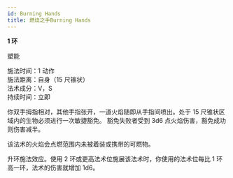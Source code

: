 ```yaml
---
id: Burning Hands
title: 燃烧之手Burning Hands
---
```


**1 环**

塑能

施法时间：1 动作  
施法距离：自身（15 尺锥状）  
法术成分：V，S  
持续时间：立即

你双手拇指相对，其他手指张开，一道火焰随即从手指间喷出。处于 15 尺锥状区域内的生物必须进行一次敏捷豁免。
豁免失败者受到 3d6 点火焰伤害，豁免成功则伤害减半。

该法术的火焰会点燃范围内未被着装或携带的可燃物。

升环施法效应。使用 2 环或更高法术位施展该法术时，你使用的法术位每比 1 环高一环，法术的伤害就增加 1d6。
